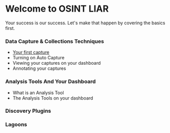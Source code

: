 # Welcome to OSINT LIAR
Your success is our success. Let's make that happen by covering the basics first.

### Data Capture & Collections Techniques
- [Your first capture](/captures/first-capture.md)
- Turning on Auto Capture
- Viewing your captures on your dashboard
- Annotating your captures

### Analysis Tools And Your Dashboard
- What is an Analysis Tool
- The Analysis Tools on your dashboard

### Discovery Plugins


### Lagoons


